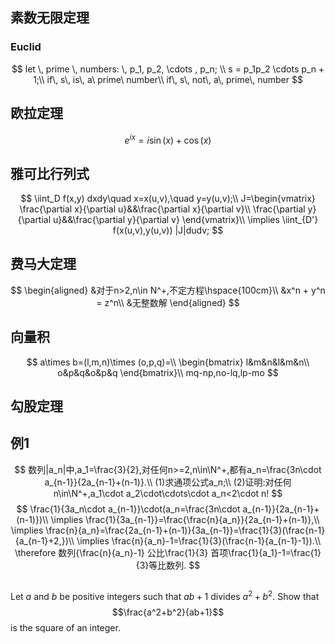## 素数无限定理
### Euclid
$$
let \, prime \, numbers: \, p_1, p_2, \cdots , p_n; \\
s = p_1p_2 \cdots p_n + 1;\\
if\, s\, is\, a\  prime\  number\\
if\, s\, not\, a\, prime\, number 
$$
## 欧拉定理
$$
e^{ix} = i\sin(x) + \cos(x)
$$
## 雅可比行列式
$$
\iint_D f(x,y) dxdy\quad x=x(u,v),\quad y=y(u,v);\\
J=\begin{vmatrix}
\frac{\partial x}{\partial u}&&\frac{\partial x}{\partial v}\\
\frac{\partial y}{\partial u}&&\frac{\partial y}{\partial v}
\end{vmatrix}\\
\implies \iint_{D'} f(x(u,v),y(u,v)) |J|dudv;
$$
## 费马大定理
$$
\begin{aligned}
&对于n>2,n\in N^+,不定方程\hspace{100cm}\\
&x^n + y^n = z^n\\
&无整数解
\end{aligned}
$$
## 向量积
$$
a\times b=(l,m,n)\times (o,p,q)=\\
\begin{bmatrix}
l&m&n&l&m&n\\
o&p&q&o&p&q
\end{bmatrix}\\
mq-np,no-lq,lp-mo
$$
## 勾股定理
## 例1
$$
数列|a_n|中,a_1=\frac{3}{2},对任何n>=2,n\in\N^+,都有a_n=\frac{3n\cdot a_{n-1}}{2a_{n-1}+(n-1)}.\\
(1)求通项公式a_n;\\
(2)证明:对任何n\in\N^+,a_1\cdot a_2\cdot\cdots\cdot a_n<2\cdot n!
$$
$$
\frac{1}{3a_n\cdot a_{n-1}}\cdot(a_n=\frac{3n\cdot a_{n-1}}{2a_{n-1}+(n-1)})\\
\implies \frac{1}{3a_{n-1}}=\frac{\frac{n}{a_n}}{2a_{n-1}+(n-1)},\\
\implies \frac{n}{a_n}=\frac{2a_{n-1}+(n-1)}{3a_{n-1}}=\frac{1}{3}(\frac{n-1}{a_{n-1}+2,})\\
\implies \frac{n}{a_n}-1=\frac{1}{3}(\frac{n-1}{a_{n-1}-1}).\\
\therefore 数列{\frac{n}{a_n}-1} 公比\frac{1}{3} 首项\frac{1}{a_1}-1=\frac{1}{3}等比数列.
$$
## 
Let $a$ and $b$ be positive integers such that $ab + 1$ divides $a^2 + b^2$. Show that 
$$\frac{a^2+b^2}{ab+1}$$
is the square of an integer.